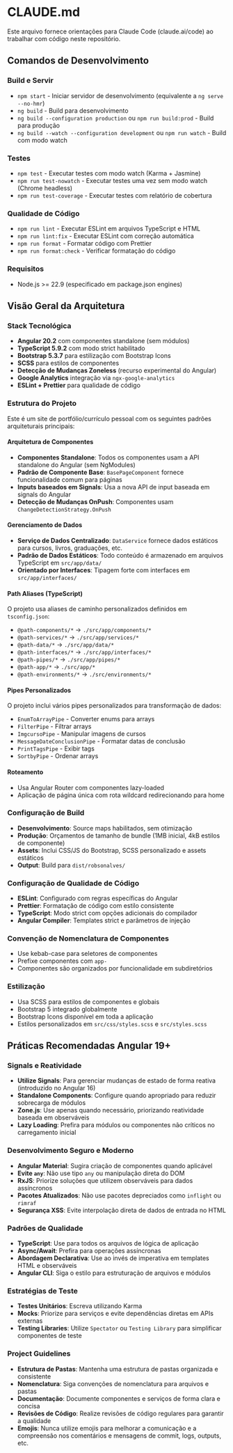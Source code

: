 # CLAUDE.md

Este arquivo fornece orientações para Claude Code (claude.ai/code) ao trabalhar com código neste repositório.

## Comandos de Desenvolvimento

### Build e Servir

- `npm start` - Iniciar servidor de desenvolvimento (equivalente a `ng serve --no-hmr`)
- `ng build` - Build para desenvolvimento
- `ng build --configuration production` ou `npm run build:prod` - Build para produção
- `ng build --watch --configuration development` ou `npm run watch` - Build com modo watch

### Testes

- `npm test` - Executar testes com modo watch (Karma + Jasmine)
- `npm run test-nowatch` - Executar testes uma vez sem modo watch (Chrome headless)
- `npm run test-coverage` - Executar testes com relatório de cobertura

### Qualidade de Código

- `npm run lint` - Executar ESLint em arquivos TypeScript e HTML
- `npm run lint:fix` - Executar ESLint com correção automática
- `npm run format` - Formatar código com Prettier
- `npm run format:check` - Verificar formatação do código

### Requisitos

- Node.js >= 22.9 (especificado em package.json engines)

## Visão Geral da Arquitetura

### Stack Tecnológica

- **Angular 20.2** com componentes standalone (sem módulos)
- **TypeScript 5.9.2** com modo strict habilitado
- **Bootstrap 5.3.7** para estilização com Bootstrap Icons
- **SCSS** para estilos de componentes
- **Detecção de Mudanças Zoneless** (recurso experimental do Angular)
- **Google Analytics** integração via `ngx-google-analytics`
- **ESLint + Prettier** para qualidade de código

### Estrutura do Projeto

Este é um site de portfólio/currículo pessoal com os seguintes padrões arquiteturais principais:

#### Arquitetura de Componentes

- **Componentes Standalone**: Todos os componentes usam a API standalone do Angular (sem NgModules)
- **Padrão de Componente Base**: `BasePageComponent` fornece funcionalidade comum para páginas
- **Inputs baseados em Signals**: Usa a nova API de input baseada em signals do Angular
- **Detecção de Mudanças OnPush**: Componentes usam `ChangeDetectionStrategy.OnPush`

#### Gerenciamento de Dados

- **Serviço de Dados Centralizado**: `DataService` fornece dados estáticos para cursos, livros, graduações, etc.
- **Padrão de Dados Estáticos**: Todo conteúdo é armazenado em arquivos TypeScript em `src/app/data/`
- **Orientado por Interfaces**: Tipagem forte com interfaces em `src/app/interfaces/`

#### Path Aliases (TypeScript)

O projeto usa aliases de caminho personalizados definidos em `tsconfig.json`:

- `@path-components/*` → `./src/app/components/*`
- `@path-services/*` → `./src/app/services/*`
- `@path-data/*` → `./src/app/data/*`
- `@path-interfaces/*` → `./src/app/interfaces/*`
- `@path-pipes/*` → `./src/app/pipes/*`
- `@path-app/*` → `./src/app/*`
- `@path-environments/*` → `./src/environments/*`

#### Pipes Personalizados

O projeto inclui vários pipes personalizados para transformação de dados:

- `EnumToArrayPipe` - Converter enums para arrays
- `FilterPipe` - Filtrar arrays
- `ImgcursoPipe` - Manipular imagens de cursos
- `MessageDateConclusionPipe` - Formatar datas de conclusão
- `PrintTagsPipe` - Exibir tags
- `SortbyPipe` - Ordenar arrays

#### Roteamento

- Usa Angular Router com componentes lazy-loaded
- Aplicação de página única com rota wildcard redirecionando para home

### Configuração de Build

- **Desenvolvimento**: Source maps habilitados, sem otimização
- **Produção**: Orçamentos de tamanho de bundle (1MB inicial, 4kB estilos de componente)
- **Assets**: Inclui CSS/JS do Bootstrap, SCSS personalizado e assets estáticos
- **Output**: Build para `dist/robsonalves/`

### Configuração de Qualidade de Código

- **ESLint**: Configurado com regras específicas do Angular
- **Prettier**: Formatação de código com estilo consistente
- **TypeScript**: Modo strict com opções adicionais do compilador
- **Angular Compiler**: Templates strict e parâmetros de injeção

### Convenção de Nomenclatura de Componentes

- Use kebab-case para seletores de componentes
- Prefixe componentes com `app-`
- Componentes são organizados por funcionalidade em subdiretórios

### Estilização

- Usa SCSS para estilos de componentes e globais
- Bootstrap 5 integrado globalmente
- Bootstrap Icons disponível em toda a aplicação
- Estilos personalizados em `src/css/styles.scss` e `src/styles.scss`

## Práticas Recomendadas Angular 19+

### Signals e Reatividade

- **Utilize Signals**: Para gerenciar mudanças de estado de forma reativa (introduzido no Angular 16)
- **Standalone Components**: Configure quando apropriado para reduzir sobrecarga de módulos
- **Zone.js**: Use apenas quando necessário, priorizando reatividade baseada em observáveis
- **Lazy Loading**: Prefira para módulos ou componentes não críticos no carregamento inicial

### Desenvolvimento Seguro e Moderno

- **Angular Material**: Sugira criação de componentes quando aplicável
- **Evite `any`**: Não use tipo `any` ou manipulação direta do DOM
- **RxJS**: Priorize soluções que utilizem observáveis para dados assíncronos
- **Pacotes Atualizados**: Não use pacotes depreciados como `inflight` ou `rimraf`
- **Segurança XSS**: Evite interpolação direta de dados de entrada no HTML

### Padrões de Qualidade

- **TypeScript**: Use para todos os arquivos de lógica de aplicação
- **Async/Await**: Prefira para operações assíncronas
- **Abordagem Declarativa**: Use ao invés de imperativa em templates HTML e observáveis
- **Angular CLI**: Siga o estilo para estruturação de arquivos e módulos

### Estratégias de Teste

- **Testes Unitários**: Escreva utilizando Karma
- **Mocks**: Priorize para serviços e evite dependências diretas em APIs externas
- **Testing Libraries**: Utilize `Spectator` ou `Testing Library` para simplificar componentes de teste

### Project Guidelines

- **Estrutura de Pastas**: Mantenha uma estrutura de pastas organizada e consistente
- **Nomenclatura**: Siga convenções de nomenclatura para arquivos e pastas
- **Documentação**: Documente componentes e serviços de forma clara e concisa
- **Revisões de Código**: Realize revisões de código regulares para garantir a qualidade
- **Emojis**: Nunca utilize emojis para melhorar a comunicação e a compreensão nos comentários e mensagens de commit, logs, outputs, etc.
